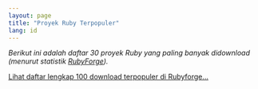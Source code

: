 ```yaml
---
layout: page
title: "Proyek Ruby Terpopuler"
lang: id
---
```


*Berikut ini adalah daftar 30 proyek Ruby yang paling banyak didownload
(menurut statistik [RubyForge][1]).*

[Lihat daftar lengkap 100 download terpopuler di Rubyforge…][2]



[1]: http://rubyforge.org 
[2]: http://rubyforge.org/top/toplist.php?type=downloads 
